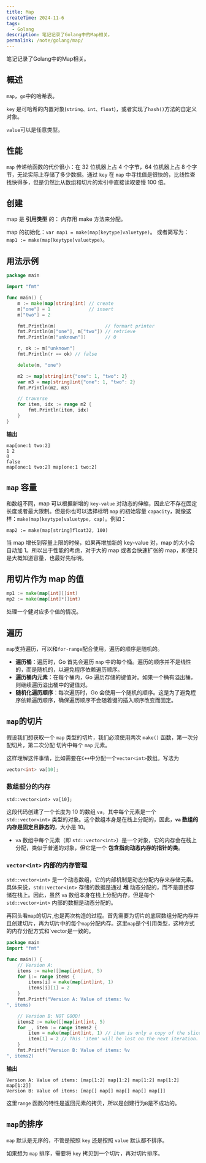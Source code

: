 ```yaml
---
title: Map
createTime: 2024-11-6
tags:
  - Golang
description: 笔记记录了Golang中的Map相关。
permalink: /note/golang/map/
---
```

 笔记记录了Golang中的Map相关。
<!-- more -->

## 概述

`map`，`go`中的哈希表。

`key` 是可哈希的内置对象(`string、int、float`)，或者实现了`hash()`方法的自定义对象。

`value`可以是任意类型。

## 性能

`map` 传递给函数的代价很小：在 32 位机器上占 4 个字节，64 位机器上占 8 个字节，无论实际上存储了多少数据。通过 `key` 在 `map` 中寻找值是很快的，比线性查找快得多，但是仍然比从数组和切片的索引中直接读取要慢 100 倍。

## 创建

map 是 **引用类型** 的： 内存用 make 方法来分配。

map 的初始化：`var map1 = make(map[keytype]valuetype)`。
或者简写为：`map1 := make(map[keytype]valuetype)`。

## 用法示例

```go
package main

import "fmt"

func main() {
	m := make(map[string]int) // create
	m["one"] = 1              // insert
	m["two"] = 2

	fmt.Println(m)                  // formart printer
	fmt.Println(m["one"], m["two"]) // retrieve
	fmt.Println(m["unknown"])       // 0

	r, ok := m["unknown"]
	fmt.Println(r == ok) // false

	delete(m, "one")

	m2 := map[string]int{"one": 1, "two": 2}
	var m3 = map[string]int{"one": 1, "two": 2}
	fmt.Println(m2, m3)

	// traverse
	for item, idx := range m2 {
		fmt.Println(item, idx)
	}
}
```

**输出**

```
map[one:1 two:2]
1 2
0
false
map[one:1 two:2] map[one:1 two:2]
```

## `map` 容量

和数组不同，map 可以根据新增的 `key-value` 对动态的伸缩，因此它不存在固定长度或者最大限制。但是你也可以选择标明 `map` 的初始容量 `capacity`，就像这样：`make(map[keytype]valuetype, cap)`。例如：

```
map2 := make(map[string]float32, 100)
```

当 map 增长到容量上限的时候，如果再增加新的 key-value 对，map 的大小会自动加 1。所以出于性能的考虑，对于大的 map 或者会快速扩张的 map，即使只是大概知道容量，也最好先标明。

## 用切片作为 map 的值

```go
mp1 := make(map[int][]int)
mp2 := make(map[int]*[]int)
```

处理一个健对应多个值的情况。

## 遍历

`map`支持遍历，可以和`for-range`配合使用，遍历的顺序是随机的。

- **遍历桶**：遍历时，Go 首先会遍历 `map` 中的每个桶。遍历的顺序并不是线性的，而是随机的，以避免程序依赖遍历顺序。
- **遍历桶内元素**：在每个桶内，Go 遍历存储的键值对。如果一个桶有溢出桶，则继续遍历溢出桶中的键值对。
- **随机化遍历顺序**：每次遍历时，Go 会使用一个随机的顺序。这是为了避免程序依赖遍历顺序，确保遍历顺序不会随着键的插入顺序改变而固定。

## `map`的切片

假设我们想获取一个 `map` 类型的切片，我们必须使用两次 `make()` 函数，第一次分配切片，第二次分配 切片中每个 `map` 元素。

这样理解这件事情，比如需要在`C++`中分配一个`vector<int>`数组。写法为

```cpp
vector<int> va[10];
```
### 数组部分的内存

`std::vector<int> va[10];`

这段代码创建了一个长度为 10 的数组 `va`，其中每个元素是一个 `std::vector<int>` 类型的对象。这个数组本身是在栈上分配的，因此，**`va` 数组的内存是固定且静态的**，大小是 10。

- `va` 数组中每个元素（即 `std::vector<int>`）是一个对象，它的内存会在栈上分配，类似于普通的对象，但它是一个 **包含指向动态内存的指针的类**。

### `vector<int>` 内部的内存管理

`std::vector<int>` 是一个动态数组，它的内部机制是动态分配内存来存储元素。具体来说，`std::vector<int>` 存储的数据是通过 **堆** 动态分配的，而不是直接存储在栈上。因此，虽然 `va` 数组本身在栈上分配内存，但是每个 `std::vector<int>` 内部的数据是动态分配的。

再回头看`map`的切片,也是两次构造的过程。首先需要为切片的底层数组分配内存并且创建切片，再为切片中的每个`map`分配内存。这里`map`是个引用类型，这种方式的内存分配方式和`vector<int>是一致的。

```go
package main
import "fmt"

func main() {
	// Version A:
	items := make([]map[int]int, 5)
	for i:= range items {
		items[i] = make(map[int]int, 1)
		items[i][1] = 2
	}
	fmt.Printf("Version A: Value of items: %v
", items)

	// Version B: NOT GOOD!
	items2 := make([]map[int]int, 5)
	for _, item := range items2 {
		item = make(map[int]int, 1) // item is only a copy of the slice element.
		item[1] = 2 // This 'item' will be lost on the next iteration.
	}
	fmt.Printf("Version B: Value of items: %v
", items2)
```

**输出**

```
Version A: Value of items: [map[1:2] map[1:2] map[1:2] map[1:2] map[1:2]]
Version B: Value of items: [map[] map[] map[] map[] map[]]
```

这里`range` 函数的特性是返回元素的拷贝，所以是创建行为`B`是不成功的。

## `map`的排序

`map` 默认是无序的，不管是按照 `key` 还是按照 `value` 默认都不排序。

如果想为 `map` 排序，需要将 `key` 拷贝到一个切片，再对切片排序。
